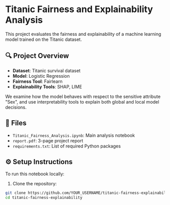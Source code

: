 # Titanic Fairness and Explainability Analysis

This project evaluates the fairness and explainability of a machine learning model trained on the Titanic dataset.

## 🔍 Project Overview

- **Dataset**: Titanic survival dataset
- **Model**: Logistic Regression
- **Fairness Tool**: Fairlearn
- **Explainability Tools**: SHAP, LIME

We examine how the model behaves with respect to the sensitive attribute "Sex", and use interpretability tools to explain both global and local model decisions.

## 📁 Files

- `Titanic_Fairness_Analysis.ipynb`: Main analysis notebook
- `report.pdf`: 3-page project report
- `requirements.txt`: List of required Python packages

## ⚙️ Setup Instructions

To run this notebook locally:

1. Clone the repository:

```bash
git clone https://github.com/YOUR_USERNAME/titanic-fairness-explainability.git
cd titanic-fairness-explainability


